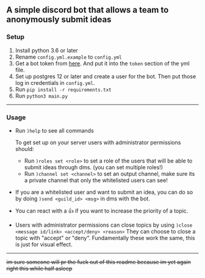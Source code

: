 A simple discord bot that allows a team to anonymously submit ideas
---

### Setup
1) Install python 3.6 or later 
2) Rename `config.yml.example` to `config.yml`
3) Get a bot token from [here](https://discord.com/developers). And put it into the `token` section of the yml file.
4) Set up postgres 12 or later and create a user for the bot. Then put those log in credentials in `config.yml`.
5) Run `pip install -r requirements.txt`
6) Run `python3 main.py`

---
### Usage
- Run `)help` to see all commands

    To get set up on your server users with administrator permissions should:
    - Run `)roles set <role>` to set a role of the users that will be able to submit ideas through dms. (you can set multiple roles!)
    - Run `)channel set <channel>` to set an output channel, make sure its a private channel that only the whitelisted users can see!
    
- If you are a whitelisted user and want to submit an idea, you can do so by doing `)send <guild_id> <msg>` in dms with the bot.
- You can react with a 👍 if you want to increase the priority of a topic.
- Users with administrator permissions can close topics by using `)close <message id/link> <accept/deny> <reason>` They can choose to close a topic with "accept" or "deny". Fundamentally these work the same, this is just for visual effect.

---

~~im sure someone will pr the fuck out of this readme because im yet again right this while half asleep~~